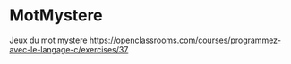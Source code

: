 # MotMystere
Jeux du mot mystere https://openclassrooms.com/courses/programmez-avec-le-langage-c/exercises/37
